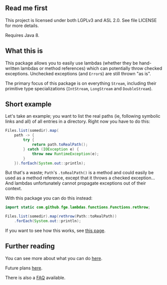 ## Read me first

This project is licensed under both LGPLv3 and ASL 2.0. See file LICENSE for more details.

Requires Java 8.

## What this is

This package allows you to easily use lambdas (whether they be hand-written lambdas or method
references) which can potentially throw checked exceptions. Unchecked exceptions (and `Error`s) are
still thrown "as is".

The primary focus of this package is on everything `Stream`, including their primitive type
specializations (`IntStream`, `LongStream` and `DoubleStream`).

## Short example

Let's take an example; you want to list the real paths (ie, following symbolic links and all) of all
entries in a directory. Right now you have to do this:

```java
Files.list(somedir).map(
    path -> {
        try {
            return path.toRealPath();
        } catch (IOException e) {
            throw new RuntimeException(e);
        }
    }).forEach(System.out::println);
```

But that's a waste; `Path`'s `.toRealPath()` is a method and could easily be used as a method
reference, except that it throws a checked exception... And lambdas unfortunately cannot propagate
exceptions out of their context.

With this package you can do this instead:

```java
import static com.github.fge.lambdas.functions.Functions.rethrow;

Files.list(somedir).map(rethrow(Path::toRealPath))
    .forEach(System.out::println);
```

If you want to see how this works, see [this
page](https://github.com/fge/throwing-lambdas/wiki/How-it-works).

## Further reading

You can see more about what you can do [here](https://github.com/fge/throwing-lambdas/wiki/How-to-use).

Future plans [here](https://github.com/fge/throwing-lambdas/wiki/Future-plans).

There is also a [FAQ](https://github.com/fge/throwing-lambdas/wiki/FAQ) available.

